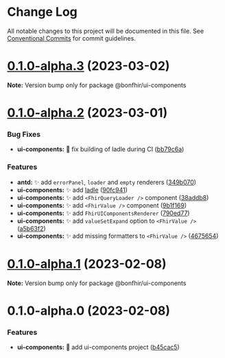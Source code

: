 # Change Log

All notable changes to this project will be documented in this file.
See [Conventional Commits](https://conventionalcommits.org) for commit guidelines.

# [0.1.0-alpha.3](https://github.com/bonfhir/bonfhir/compare/@bonfhir/ui-components@0.1.0-alpha.2...@bonfhir/ui-components@0.1.0-alpha.3) (2023-03-02)

**Note:** Version bump only for package @bonfhir/ui-components





# [0.1.0-alpha.2](https://github.com/bonfhir/bonfhir/compare/@bonfhir/ui-components@0.1.0-alpha.1...@bonfhir/ui-components@0.1.0-alpha.2) (2023-03-01)


### Bug Fixes

* **ui-components:** :green_heart: fix building of ladle during CI ([bb79c6a](https://github.com/bonfhir/bonfhir/commit/bb79c6a3a2b2c8300488318cb4187547297a681f))


### Features

* **antd:** :sparkles: add `errorPanel`, `loader` and `empty` renderers ([349b070](https://github.com/bonfhir/bonfhir/commit/349b070bc2837d0fcdcd84d8c2e6ffa6593a3de2))
* **ui-components:** :sparkles: add [ladle](https://ladle.dev/) ([90fc941](https://github.com/bonfhir/bonfhir/commit/90fc941f7ff749c7f1a845c169a6c83dbf9957ee))
* **ui-components:** :sparkles: add `<FhirQueryLoader />` component ([38addb8](https://github.com/bonfhir/bonfhir/commit/38addb8c11c570a71c36f509b67079f2e74f7bad))
* **ui-components:** :sparkles: add `<FhirValue />` component ([9b1f169](https://github.com/bonfhir/bonfhir/commit/9b1f16905739dea6b2660643bc834380fd383c83))
* **ui-components:** :sparkles: add `FhirUIComponentsRenderer` ([790ed77](https://github.com/bonfhir/bonfhir/commit/790ed77f5e3deec5865b3688ec79afee566b88ba))
* **ui-components:** :sparkles: add `valueSetExpand` option to `<FhirValue />` ([a5b63f2](https://github.com/bonfhir/bonfhir/commit/a5b63f2f218dcd74f0cccdbbbe726f8325a5a803))
* **ui-components:** :sparkles: add missing formatters to `<FhirValue />` ([4675654](https://github.com/bonfhir/bonfhir/commit/46756541ca66f34b1d0e8864371b557d6b71740f))





# [0.1.0-alpha.1](https://github.com/bonfhir/bonfhir/compare/@bonfhir/ui-components@0.1.0-alpha.0...@bonfhir/ui-components@0.1.0-alpha.1) (2023-02-08)

**Note:** Version bump only for package @bonfhir/ui-components





# 0.1.0-alpha.0 (2023-02-08)


### Features

* **ui-components:** :tada: add ui-components project ([b45cac5](https://github.com/bonfhir/bonfhir/commit/b45cac53438ca1b3a28fa346188fc8dc4c7e254f))
